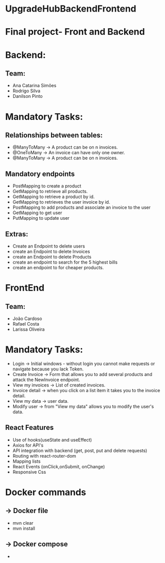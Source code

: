 # UpgradeHubBackendFrontend

# Final project- Front and Backend

# Backend:

## Team:

- Ana Catarina Simões
- Rodrigo Silva
- Danilson Pinto

# Mandatory Tasks:

## Relationships between tables:
- @ManyToMany →  A product can be on n invoices.
- @OneToMany →  An invoice can have only one owner.
- @ManyToMany → A product can be on n invoices.

## Mandatory endpoints

- PostMapping to create a product
- GetMapping to retrieve all products.
- GetMapping to retrieve a product by id.
- GetMapping to retrieves the user invoice by id.
- PostMapping to add products and associate an invoice to the user
- GetMapping to get user
- PutMapping to update user

## Extras:

 - Create an Endpoint to delete users
 - create an Endpoint to delete Invoices
 - create an Endpoint to delete Products
 - create an endpoint to search for the 5 highest bills
 - create an endpoint to for cheaper products. 
 
# FrontEnd 

## Team:

 - João Cardoso
 - Rafael Costa
 - Larissa Oliveira
 
# Mandatory Tasks:

- Login → Initial windows - without login you cannot make requests or navigate because you lack Token. 
- Create Invoice → Form that allows you to add several products and attack the NewInvoice endpoint.
- View my invoices → List of created invoices.
- Invoice detail → when you click on a list item it takes you to the invoice detail.
- View my data → user data.
- Modify user → from "View my data" allows you to modify the user's data.

## React Features

- Use of hooks(useState and useEffect)
- Axios for API's
- API integration with backend (get, post, put and delete requests)
- Routing with react-router-dom
- Mapping lists
- React Events (onClick,onSubmit, onChange)
- Responsive Css

# Docker commands

## →  Docker file
- mvn clear
- mvn install

## → Docker compose
-
